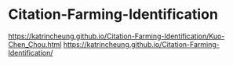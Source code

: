 # Citation-Farming-Identification

https://katrincheung.github.io/Citation-Farming-Identification/Kuo-Chen_Chou.html
https://katrincheung.github.io/Citation-Farming-Identification/
